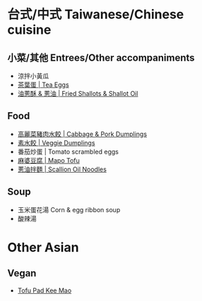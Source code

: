 # 台式/中式 Taiwanese/Chinese cuisine

## 小菜/其他 Entrees/Other accompaniments

- 涼拌小黃瓜
- [茶葉蛋 | Tea Eggs](tea-eggs.md)
- [油蔥酥 & 蔥油 | Fried Shallots & Shallot Oil](fried-shallots-oil.md)

## Food

- [高麗菜豬肉水餃 | Cabbage & Pork Dumplings](cabbage-pork-dumplings.md)
- [素水餃 | Veggie Dumplings](veggie-dumplings.md)
- 番茄炒蛋 | Tomato scrambled eggs 
- [麻婆豆腐 | Mapo Tofu](mapo-tofu.md)
- [蔥油拌麵 | Scallion Oil Noodles](scallion-oil-noodles.md)


## Soup

- 玉米蛋花湯 Corn & egg ribbon soup 
- 酸辣湯



# Other Asian

## Vegan

- [Tofu Pad Kee Mao](tofu-pad-kee-mao.md)

